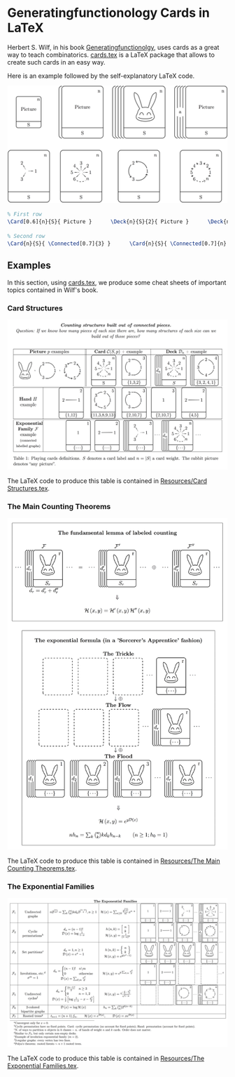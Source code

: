 # Generatingfunctionology Cards in LaTeX

Herbert S. Wilf, in his book [Generatingfunctionolgy](http://www.amazon.com/generatingfunctionology-Third-Herbert-S-Wilf/dp/1568812795), uses cards as a great way to teach combinatorics. [cards.tex](cards.tex) is a LaTeX package that allows to create such cards in an easy way.

Here is an example followed by the self-explanatory LaTeX code.

![](Resources/Cards.png)

```latex
% First row
\Card[0.6]{n}{S}{ Picture }      \Deck{n}{S}{2}{ Picture }      \Deck{n}{S}{5}{ \Rabbit }      \Deck{n}{S}{a}{ Picture }

% Second row
\Card{n}{S}{ \Connected[0.7]{3} }      \Card{n}{S}{ \Connected[0.7]{n} }      \Card{n}{S}{\Cycle[0.7]{ undirected}{3} }      \Card{n}{S}{ \Cycle[0.7]{}{n} }
```

## Examples

In this section, using [cards.tex](cards.tex), we produce some cheat sheets of important topics contained in Wilf's book.

### Card Structures

![](Resources/Structures.png)

The LaTeX code to produce this table is contained in [Resources/Card Structures.tex](Resources/Card%20Structures.tex).

### The Main Counting Theorems

![](Resources/TheMainCountingTheorems.png)

The LaTeX code to produce this table is contained in [Resources/The Main Counting Theorems.tex](Resources/The%20Main%20Counting%20Theorems.tex).

### The Exponential Families

![](Resources/TheExponentialFamilies.png)

The LaTeX code to produce this table is contained in [Resources/The Exponential Families.tex](Resources/The%20Exponential%20Families.tex).

